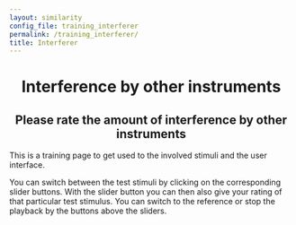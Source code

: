```yaml
---
layout: similarity
config_file: training_interferer
permalink: /training_interferer/
title: Interferer
---
```


<h1 style="text-align: center;">Interference by other instruments</h1>

<h2 style="text-align: center;">Please rate the amount of interference by other instruments</h2>

This is a training page to get used to the involved stimuli and the user
interface.

You can switch between the test stimuli by clicking on the corresponding slider
buttons. With the slider button you can then also give your rating of that
particular test stimulus. You can switch to the reference or stop the playback
by the buttons above the sliders.
